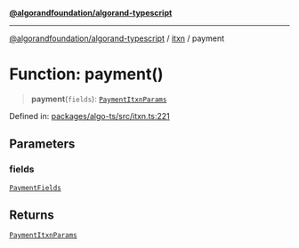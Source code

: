 [**@algorandfoundation/algorand-typescript**](../../../README.md)

***

[@algorandfoundation/algorand-typescript](../../../README.md) / [itxn](../README.md) / payment

# Function: payment()

> **payment**(`fields`): [`PaymentItxnParams`](../interfaces/PaymentItxnParams.md)

Defined in: [packages/algo-ts/src/itxn.ts:221](https://github.com/algorandfoundation/puya-ts/blob/main/packages/algo-ts/src/itxn.ts#L221)

## Parameters

### fields

[`PaymentFields`](../interfaces/PaymentFields.md)

## Returns

[`PaymentItxnParams`](../interfaces/PaymentItxnParams.md)
